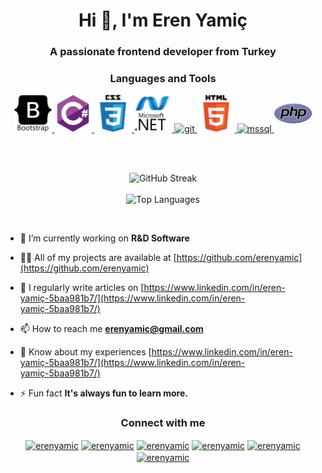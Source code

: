 <h1 align="center">Hi 👋, I'm Eren Yamiç</h1>
<h3 align="center">A passionate frontend developer from Turkey</h3>
 
<h3 align="center">Languages and Tools</h3>
 
<p align="center"> <a href="https://getbootstrap.com" target="_blank" rel="noreferrer"> <img src="https://raw.githubusercontent.com/devicons/devicon/master/icons/bootstrap/bootstrap-plain-wordmark.svg" alt="bootstrap" width="60" height="60"/> </a> <a href="https://www.w3schools.com/cs/" target="_blank" rel="noreferrer"> <img src="https://raw.githubusercontent.com/devicons/devicon/master/icons/csharp/csharp-original.svg" alt="csharp" width="60" height="60"/> </a> <a href="https://www.w3schools.com/css/" target="_blank" rel="noreferrer"> <img src="https://raw.githubusercontent.com/devicons/devicon/master/icons/css3/css3-original-wordmark.svg" alt="css3" width="60" height="60"/> </a> <a href="https://dotnet.microsoft.com/" target="_blank" rel="noreferrer"> <img src="https://raw.githubusercontent.com/devicons/devicon/master/icons/dot-net/dot-net-original-wordmark.svg" alt="dotnet" width="60" height="60"/> </a> <a href="https://git-scm.com/" target="_blank" rel="noreferrer"> <img src="https://www.vectorlogo.zone/logos/git-scm/git-scm-icon.svg" alt="git" width="60" height="60"/> </a> <a href="https://www.w3.org/html/" target="_blank" rel="noreferrer"> <img src="https://raw.githubusercontent.com/devicons/devicon/master/icons/html5/html5-original-wordmark.svg" alt="html5" width="60" height="60"/> </a> <a href="https://www.microsoft.com/en-us/sql-server" target="_blank" rel="noreferrer"> <img src="https://www.svgrepo.com/show/303229/microsoft-sql-server-logo.svg" alt="mssql" width="60" height="60"/> </a> <a href="https://www.php.net" target="_blank" rel="noreferrer"> <img src="https://raw.githubusercontent.com/devicons/devicon/master/icons/php/php-original.svg" alt="php" width="60" height="60"/> </a> </p>
<br><br>
 
<p align="center">
  <img src="https://github-readme-streak-stats.herokuapp.com/?user=erenyamic&theme=radical&hide_border=false" alt="GitHub Streak" />
  <br><br>
  <img src="https://github-readme-stats.vercel.app/api/top-langs/?username=erenyamic&theme=radical&hide_border=false&include_all_commits=true&count_private=true&layout=compact" alt="Top Languages" />
</p>
<br>
 
- 🔭 I’m currently working on **R&D Software**
 
- 👨‍💻 All of my projects are available at [https://github.com/erenyamic](https://github.com/erenyamic)
 
- 📝 I regularly write articles on [https://www.linkedin.com/in/eren-yamiç-5baa981b7/](https://www.linkedin.com/in/eren-yamiç-5baa981b7/)
 
- 📫 How to reach me **erenyamic@gmail.com**
 
- 📄 Know about my experiences [https://www.linkedin.com/in/eren-yamiç-5baa981b7/](https://www.linkedin.com/in/eren-yamiç-5baa981b7/)
 
- ⚡ Fun fact **It's always fun to learn more.**
 
<h3 align="center">Connect with me</h3>
<p align="center">
<a href="https://twitter.com/erenyamic" target="blank"><img align="center" src="https://raw.githubusercontent.com/rahuldkjain/github-profile-readme-generator/master/src/images/icons/Social/twitter.svg" alt="erenyamic" height="30" width="40" target="_blank" /></a>
<a href="https://www.linkedin.com/in/eren-yamiç-5baa981b7/" target="blank"><img align="center" src="https://raw.githubusercontent.com/rahuldkjain/github-profile-readme-generator/master/src/images/icons/Social/linked-in-alt.svg" alt="erenyamic" height="30" width="40" target="_blank" /></a>
<a href="https://stackoverflow.com/users/erenyamic" target="blank"><img align="center" src="https://raw.githubusercontent.com/rahuldkjain/github-profile-readme-generator/master/src/images/icons/Social/stack-overflow.svg" alt="erenyamic" height="30" width="40"  target="_blank"/></a>
<a href="https://fb.com/erenyamic" target="blank"><img align="center" src="https://raw.githubusercontent.com/rahuldkjain/github-profile-readme-generator/master/src/images/icons/Social/facebook.svg" alt="erenyamic" height="30" width="40" target="_blank" /></a>
<a href="https://instagram.com/erenyamic" target="blank"><img align="center" src="https://raw.githubusercontent.com/rahuldkjain/github-profile-readme-generator/master/src/images/icons/Social/instagram.svg" alt="erenyamic" height="30" width="40" target="_blank" /></a>
<a href="https://medium.com/erenyamic" target="blank"><img align="center" src="https://raw.githubusercontent.com/rahuldkjain/github-profile-readme-generator/master/src/images/icons/Social/medium.svg" alt="erenyamic" height="30" width="40" target="_blank" /></a>
</p>

